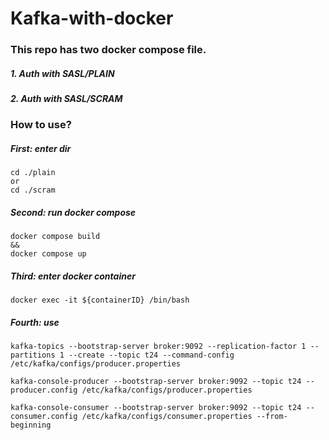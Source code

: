 # Kafka-with-docker

### This repo has two docker compose file.

##### 1. Auth with SASL/PLAIN
##### 2. Auth with SASL/SCRAM



### How to use?

##### First: enter dir
```
cd ./plain
or 
cd ./scram
```

##### Second: run docker compose
```
docker compose build
&&
docker compose up
```

##### Third: enter docker container
```
docker exec -it ${containerID} /bin/bash
```

##### Fourth: use
```shell
kafka-topics --bootstrap-server broker:9092 --replication-factor 1 --partitions 1 --create --topic t24 --command-config /etc/kafka/configs/producer.properties

kafka-console-producer --bootstrap-server broker:9092 --topic t24 --producer.config /etc/kafka/configs/producer.properties

kafka-console-consumer --bootstrap-server broker:9092 --topic t24 --consumer.config /etc/kafka/configs/consumer.properties --from-beginning
```
